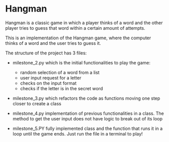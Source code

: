 # Hangman
Hangman is a classic game in which a player thinks of a word and the other player tries to guess that word within a certain amount of attempts.

This is an implementation of the Hangman game, where the computer thinks of a word and the user tries to guess it. 

The structure of the project has 3 files: 

* milestone_2.py which is the initial functionalities to play the game: 
  - random selection of a word from a list
  - user input request for a letter
  - checks on the input format
  - checks if the letter is in the secret word

* milestone_3.py which refactors the code as functions moving one step closer to create a class
* milestone_4.py implementation of previous functionalities in a class. The method to get the user input does not have logic to break out of its loop
* milestone_5.PY fully implemented class and the function that runs it in a loop until the game ends. Just run the file in a terminal to play!  
